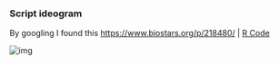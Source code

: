 

### Script ideogram


By googling I found this  https://www.biostars.org/p/218480/ | [R Code](https://github.com/dridk/snp_location/blob/master/plot_chrom.r)

![img](https://raw.githubusercontent.com/dridk/snp_location/master/results/ideogram.png)



